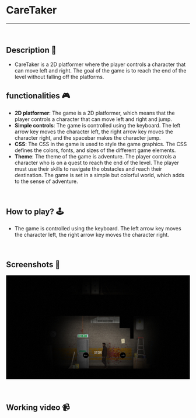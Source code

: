 # **CareTaker** 

---

<br>

## **Description 📃**
<!-- add your game description here  -->
- CareTaker is a 2D platformer where the player controls a character that can move left and right. The goal of the game is to reach the end of the level without falling off the platforms.

## **functionalities 🎮**
<!-- add functionalities over here -->
- **2D platformer**: The game is a 2D platformer, which means that the player controls a character that can move left and right and jump.
- **Simple controls**: The game is controlled using the keyboard. The left arrow key moves the character left, the right arrow key moves the character right, and the spacebar makes the character jump.
- **CSS**: The CSS in the game is used to style the game graphics. The CSS defines the colors, fonts, and sizes of the different game elements.
- **Theme**: The theme of the game is adventure. The player controls a character who is on a quest to reach the end of the level. The player must use their skills to navigate the obstacles and reach their destination. The game is set in a simple but colorful world, which adds to the sense of adventure.
<br>

## **How to play? 🕹️**
<!-- add the steps how to play games -->
- The game is controlled using the keyboard. The left arrow key moves the character left, the right arrow key moves the character right.

<br>

## **Screenshots 📸**

<!-- add your screenshots like this -->
<!-- ![image](url) -->
![Image](CareTaker.png)

<br>

## **Working video 📹**
<!-- add your working video over here -->
